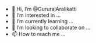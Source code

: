 - 👋 Hi, I’m @GururajAralikatti
- 👀 I’m interested in ...
- 🌱 I’m currently learning ...
- 💞️ I’m looking to collaborate on ...
- 📫 How to reach me ...

<!---
GururajAralikatti/GururajAralikatti is a ✨ special ✨ repository because its `README.md` (this file) appears on your GitHub profile.
You can click the Preview link to take a look at your changes.
--->
